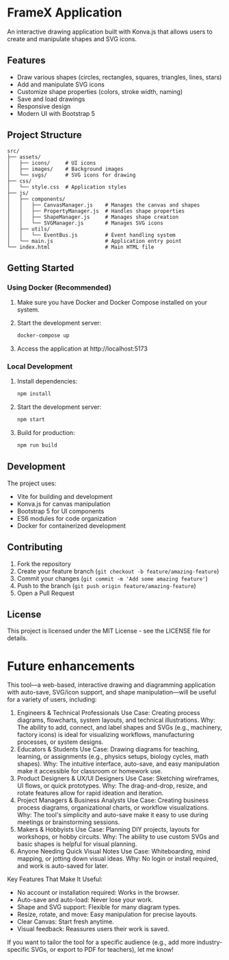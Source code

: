 # FrameX Application

An interactive drawing application built with Konva.js that allows users to create and manipulate shapes and SVG icons.

## Features

- Draw various shapes (circles, rectangles, squares, triangles, lines, stars)
- Add and manipulate SVG icons
- Customize shape properties (colors, stroke width, naming)
- Save and load drawings
- Responsive design
- Modern UI with Bootstrap 5

## Project Structure

```
src/
├── assets/
│   ├── icons/     # UI icons
│   ├── images/    # Background images
│   └── svgs/      # SVG icons for drawing
├── css/
│   └── style.css  # Application styles
├── js/
│   ├── components/
│   │   ├── CanvasManager.js    # Manages the canvas and shapes
│   │   ├── PropertyManager.js  # Handles shape properties
│   │   ├── ShapeManager.js     # Manages shape creation
│   │   └── SVGManager.js       # Manages SVG icons
│   ├── utils/
│   │   └── EventBus.js         # Event handling system
│   └── main.js                 # Application entry point
└── index.html                  # Main HTML file
```

## Getting Started

### Using Docker (Recommended)

1. Make sure you have Docker and Docker Compose installed on your system.

2. Start the development server:

   ```bash
   docker-compose up
   ```

3. Access the application at http://localhost:5173

### Local Development

1. Install dependencies:

   ```bash
   npm install
   ```

2. Start the development server:

   ```bash
   npm start
   ```

3. Build for production:
   ```bash
   npm run build
   ```

## Development

The project uses:

- Vite for building and development
- Konva.js for canvas manipulation
- Bootstrap 5 for UI components
- ES6 modules for code organization
- Docker for containerized development

## Contributing

1. Fork the repository
2. Create your feature branch (`git checkout -b feature/amazing-feature`)
3. Commit your changes (`git commit -m 'Add some amazing feature'`)
4. Push to the branch (`git push origin feature/amazing-feature`)
5. Open a Pull Request

## License

This project is licensed under the MIT License - see the LICENSE file for details.

# Future enhancements

This tool—a web-based, interactive drawing and diagramming application with auto-save, SVG/icon support, and shape manipulation—will be useful for a variety of users, including:

1. Engineers & Technical Professionals
   Use Case: Creating process diagrams, flowcharts, system layouts, and technical illustrations.
   Why: The ability to add, connect, and label shapes and SVGs (e.g., machinery, factory icons) is ideal for visualizing workflows, manufacturing processes, or system designs.
2. Educators & Students
   Use Case: Drawing diagrams for teaching, learning, or assignments (e.g., physics setups, biology cycles, math shapes).
   Why: The intuitive interface, auto-save, and easy manipulation make it accessible for classroom or homework use.
3. Product Designers & UX/UI Designers
   Use Case: Sketching wireframes, UI flows, or quick prototypes.
   Why: The drag-and-drop, resize, and rotate features allow for rapid ideation and iteration.
4. Project Managers & Business Analysts
   Use Case: Creating business process diagrams, organizational charts, or workflow visualizations.
   Why: The tool's simplicity and auto-save make it easy to use during meetings or brainstorming sessions.
5. Makers & Hobbyists
   Use Case: Planning DIY projects, layouts for workshops, or hobby circuits.
   Why: The ability to use custom SVGs and basic shapes is helpful for visual planning.
6. Anyone Needing Quick Visual Notes
   Use Case: Whiteboarding, mind mapping, or jotting down visual ideas.
   Why: No login or install required, and work is auto-saved for later.

Key Features That Make It Useful:

- No account or installation required: Works in the browser.
- Auto-save and auto-load: Never lose your work.
- Shape and SVG support: Flexible for many diagram types.
- Resize, rotate, and move: Easy manipulation for precise layouts.
- Clear Canvas: Start fresh anytime.
- Visual feedback: Reassures users their work is saved.

If you want to tailor the tool for a specific audience (e.g., add more industry-specific SVGs, or export to PDF for teachers), let me know!
